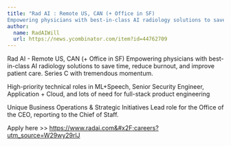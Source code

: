 ```yaml
---
title: "Rad AI : Remote US, CAN (+ Office in SF)
Empowering physicians with best-in-class AI radiology solutions to save time, reduce burnout, and improve patient care. Series C with tremendous momentum."
author:
  name: RadAIWill
  url: https://news.ycombinator.com/item?id=44762709
---
```


<JobNavigation />

Rad AI - Remote US, CAN (+ Office in SF)
Empowering physicians with best-in-class AI radiology solutions to save time, reduce burnout, and improve patient care. Series C with tremendous momentum.

High-priority technical roles in ML+Speech, Senior Security Engineer, Application + Cloud, and lots of need for full-stack product engineering

Unique Business Operations &amp; Strategic Initiatives Lead role for the Office of the CEO, reporting to the Chief of Staff.

Apply here &gt;&gt; <a href="https:&#x2F;&#x2F;www.radai.com&#x2F;careers?utm_source=W29wy29rlJ" rel="nofollow">https:&#x2F;&#x2F;www.radai.com&#x2F;careers?utm_source=W29wy29rlJ</a>
<JobApplication />
